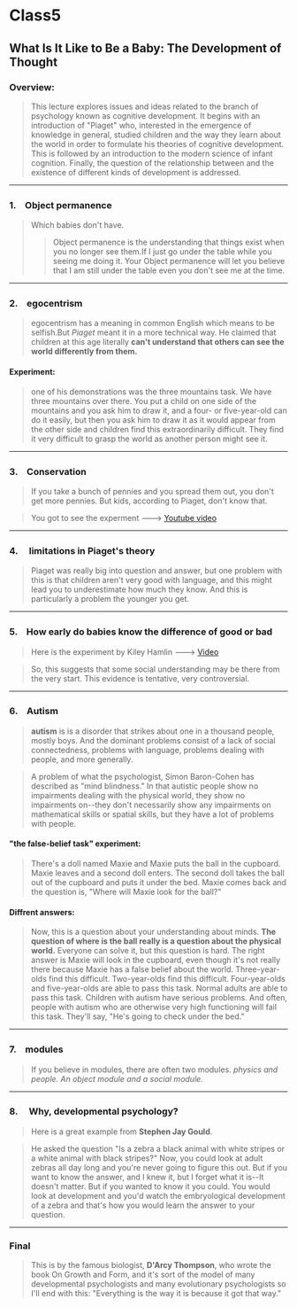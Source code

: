 Class5
=
## **What Is It Like to Be a Baby: The Development of Thought**

### Overview:
>This lecture explores issues and ideas related to the branch of psychology known as cognitive development. It begins with an introduction of "Piaget" who, interested in the emergence of knowledge in general, studied children and the way they learn about the world in order to formulate his theories of cognitive development. This is followed by an introduction to the modern science of infant cognition. Finally, the question of the relationship between and the existence of different kinds of development is addressed.
---
### 1.　Object permanence 

>Which babies don't have.
>>Object permanence is the understanding that things exist when you no longer see them.If I just go under the table while you seeing me doing it. Your Object permanence will let you believe that I am still under the table even you don't see me at the time.
---
### 2.　egocentrism
>egocentrism has a meaning in common English which means to be selfish.But _Piaget_ meant it in a more technical way. He claimed that children at this age literally **can't understand that others can see the world differently from them.** 
#### Experiment:
> one of his demonstrations was the three mountains task. We have three mountains over there. You put a child on one side of the mountains and you ask him to draw it, and a four- or five-year-old can do it easily, but then you ask him to draw it as it would appear from the other side and children find this extraordinarily difficult. They find it very difficult to grasp the world as another person might see it.
---

### 3.　Conservation

> If you take a bunch of pennies and you spread them out, you don't get more pennies. But kids, according to Piaget, don't know that.

>You got to see the experment --->
[Youtube video](https://www.youtube.com/watch?v=gnArvcWaH6I)

---

### 4.　 limitations in Piaget's theory

>Piaget was really big into question and answer, but one problem with this is that children aren't very good with language, and this might lead you to underestimate how much they know. And this is particularly a problem the younger you get.

---
### 5.　How early do babies know the difference of good or bad

>Here is the experiment by Kiley Hamlin ---> [Video](https://www.youtube.com/watch?v=Ki1zyu81iMg)

>So, this suggests that some social understanding may be there from the very start. This evidence is tentative, very controversial.
---

### 6.　Autism

>**autism** is is a disorder that strikes about one in a thousand people, mostly boys. And the dominant problems consist of a lack of social connectedness, problems with language, problems dealing with people, and more generally. 

>A problem of what the psychologist, Simon Baron-Cohen has described as "mind blindness." In that autistic people show no impairments dealing with the physical world, they show no impairments on--they don't necessarily show any impairments on mathematical skills or spatial skills, but they have a lot of problems with people.

#### "the false-belief task" experiment:
> There's a doll named Maxie and Maxie puts the ball in the cupboard. Maxie leaves and a second doll enters. The second doll takes the ball out of the cupboard and puts it under the bed. Maxie comes back and the question is, "Where will Maxie look for the ball?" 

#### Diffrent answers:
>Now, this is a question about your understanding about minds. **The question of where is the ball really is a question about the physical world.** Everyone can solve it, but this question is hard. The right answer is Maxie will look in the cupboard, even though it's not really there because Maxie has a false belief about the world. Three-year-olds find this difficult. Two-year-olds find this difficult. Four-year-olds and five-year-olds are able to pass this task. Normal adults are able to pass this task. Children with autism have serious problems. And often, people with autism who are otherwise very high functioning will fail this task. They'll say, "He's going to check under the bed." 

---
### 7.　modules 
> If you believe in modules, there are often two modules. _physics and people. An object module and a social module._ 
---
### 8. 　Why, developmental psychology?
>Here is a great example from **Stephen Jay Gould**.

>He asked the question "Is a zebra a black animal with white stripes or a white animal with black stripes?" Now, you could look at adult zebras all day long and you're never going to figure this out. But if you want to know the answer, and I knew it, but I forget what it is--It doesn't matter. But if you wanted to know it you could. You would look at development and you'd watch the embryological development of a zebra and that's how you would learn the answer to your question.

---

### Final

>This is by the famous biologist, **D'Arcy Thompson**, who wrote the book On Growth and Form, and it's sort of the model of many developmental psychologists and many evolutionary psychologists so I'll end with this: "Everything is the way it is because it got that way."


